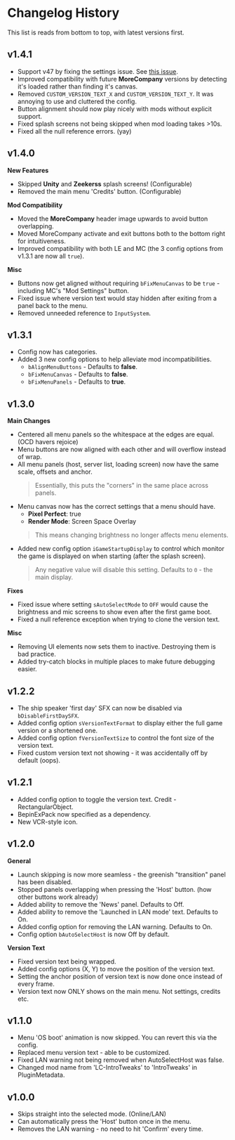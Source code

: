 # Changelog History
This list is reads from bottom to top, with latest versions first.

## v1.4.1
- Support v47 by fixing the settings issue. See [this issue](https://github.com/Owen3H/IntroTweaks/issues/6).
- Improved compatibility with future **MoreCompany** versions by detecting it's loaded rather than finding it's canvas.
- Removed `CUSTOM_VERSION_TEXT_X` and `CUSTOM_VERSION_TEXT_Y`. It was annoying to use and cluttered the config.
- Button alignment should now play nicely with mods without explicit support.
- Fixed splash screens not being skipped when mod loading takes >10s.
- Fixed all the null reference errors. (yay)

## v1.4.0
**New Features**
- Skipped **Unity** and **Zeekerss** splash screens! (Configurable)
- Removed the main menu 'Credits' button. (Configurable)

**Mod Compatibility**
- Moved the **MoreCompany** header image upwards to avoid button overlapping.
- Moved MoreCompany activate and exit buttons both to the bottom right for intuitiveness.
- Improved compatibility with both LE and MC (the 3 config options from v1.3.1 are now all `true`).

**Misc**
- Buttons now get aligned without requiring `bFixMenuCanvas` to be `true` - including MC's "Mod Settings" button.
- Fixed issue where version text would stay hidden after exiting from a panel back to the menu.
- Removed unneeded reference to `InputSystem`.

## v1.3.1
- Config now has categories.
- Added 3 new config options to help alleviate mod incompatibilities.
    - `bAlignMenuButtons` - Defaults to **false**.
    - `bFixMenuCanvas` - Defaults to **false**.
    - `bFixMenuPanels` - Defaults to **true**.

## v1.3.0
**Main Changes**
- Centered all menu panels so the whitespace at the edges are equal. (OCD havers rejoice)
- Menu buttons are now aligned with each other and will overflow instead of wrap.
- All menu panels (host, server list, loading screen) now have the same scale, offsets and anchor. 
    > Essentially, this puts the "corners" in the same place across panels.
- Menu canvas now has the correct settings that a menu should have.
    - **Pixel Perfect**: true
    - **Render Mode**: Screen Space Overlay
    > This means changing brightness no longer affects menu elements.
    
<p><p>

- Added new config option `iGameStartupDisplay` to control which monitor the game is displayed on when starting (after the splash screen).
    > Any negative value will disable this setting.
    > Defaults to `0` - the main display.

**Fixes**
- Fixed issue where setting `sAutoSelectMode` to `OFF` would cause the brightness and mic screens to show even after the first game boot.
- Fixed a null reference exception when trying to clone the version text.

**Misc**
- Removing UI elements now sets them to inactive. Destroying them is bad practice.
- Added try-catch blocks in multiple places to make future debugging easier.

## v1.2.2
- The ship speaker 'first day' SFX can now be disabled via `bDisableFirstDaySFX`.
- Added config option `sVersionTextFormat` to display either the full game version or a shortened one.
- Added config option `fVersionTextSize` to control the font size of the version text.
- Fixed custom version text not showing - it was accidentally off by default (oops).

## v1.2.1
- Added config option to toggle the version text. Credit - RectangularObject.
- BepinExPack now specified as a dependency.
- New VCR-style icon.

## v1.2.0
**General**
- Launch skipping is now more seamless - the greenish "transition" panel has been disabled.
- Stopped panels overlapping when pressing the 'Host' button. (how other buttons work already)
- Added ability to remove the 'News' panel. Defaults to Off.
- Added ability to remove the 'Launched in LAN mode' text. Defaults to On.
- Added config option for removing the LAN warning. Defaults to On.
- Config option `bAutoSelectHost` is now Off by default.

**Version Text**
- Fixed version text being wrapped.
- Added config options (X, Y) to move the position of the version text. 
- Setting the anchor position of version text is now done once instead of every frame.
- Version text now ONLY shows on the main menu. Not settings, credits etc.

## v1.1.0
- Menu 'OS boot' animation is now skipped. You can revert this via the config.
- Replaced menu version text - able to be customized.
- Fixed LAN warning not being removed when AutoSelectHost was false.
- Changed mod name from 'LC-IntroTweaks' to 'IntroTweaks' in PluginMetadata.

## v1.0.0
- Skips straight into the selected mode. (Online/LAN)
- Can automatically press the 'Host' button once in the menu.
- Removes the LAN warning - no need to hit 'Confirm' every time.
